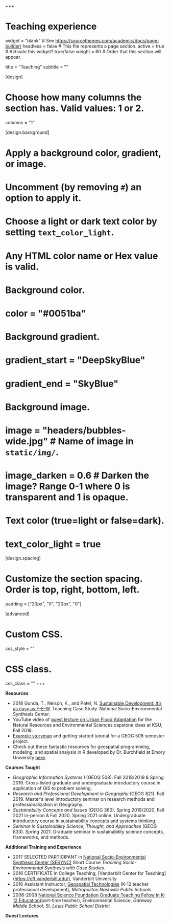 +++
# Teaching experience

widget = "blank"  # See https://sourcethemes.com/academic/docs/page-builder/
headless = false # This file represents a page section.
active = true  # Activate this widget? true/false
weight = 60  # Order that this section will appear.

title = "Teaching"
subtitle = ""

[design]
  # Choose how many columns the section has. Valid values: 1 or 2.
  columns = "1"

[design.background]
  # Apply a background color, gradient, or image.
  #   Uncomment (by removing `#`) an option to apply it.
  #   Choose a light or dark text color by setting `text_color_light`.
  #   Any HTML color name or Hex value is valid.

  # Background color.
  # color = "#0051ba"
  
  # Background gradient.
  # gradient_start = "DeepSkyBlue"
  # gradient_end = "SkyBlue"
  
  # Background image.
  # image = "headers/bubbles-wide.jpg"  # Name of image in `static/img/`.
  # image_darken = 0.6  # Darken the image? Range 0-1 where 0 is transparent and 1 is opaque.

  # Text color (true=light or false=dark).
  # text_color_light = true

[design.spacing]
  # Customize the section spacing. Order is top, right, bottom, left.
  padding = ["20px", "0", "20px", "0"]

[advanced]
 # Custom CSS. 
 css_style = ""
 
 # CSS class.
 css_class = ""
+++

**Resources**
- 2018  Gunda, T., Nelson, K., and Patel, N. [Sustainable Development: It’s as easy as F-E-W](https://www.sesync.org/sustainable-development-it%E2%80%99s-as-easy-as-f-e-w-2017-2). Teaching Case Study. National Socio-Environmental Synthesis Center. 
- YouTube video of [guest lecture on Urban Flood Adaptation](https://www.youtube.com/watch?v=86s1iNwpShI&feature=youtu.be) for the Natural Resources and Environmental Sciences capstone class at KSU, Fall 2018.  
- [Example storymap](https://kstate.maps.arcgis.com/apps/MapJournal/index.html?appid=a539f7be4dcd4e499fe4854a0575e631) and getting started tutorial for a GEOG 508 semester project.  
- Check out these fantastic resources for geospatial programming, modeling, and spatial analysis in R developed by Dr. Burchfield at Emory University [here](https://eburchfield.github.io/programming_resources.html).

**Courses Taught**
  - *Geographic Information Systems I* (GEOG 508). Fall 2018/2019 & Spring 2019.	Cross-listed graduate and undergraduate introductory course in application of GIS to problem solving.
  - *Research and Professional Development in Geography* (GEOG 821). Fall 2019.	Master’s level introductory seminar on research methods and professionalization in Geography.
  - *Sustainability Concepts and Issues* (GEOG 360). Spring 2019/2020, Fall 2021 in-person & Fall 2020, Spring 2021 online. Undergraduate introductory course in sustainability concepts and systems thinking.
  - *Seminar in Sustainability Science, Thought, and Approaches* (GEOG 833). Spring 2021. Graduate seminar in sustainability science concepts, frameworks, and methods.
 
**Additional Training and Experience**
- 2017 SELECTED PARTICIPANT in [National Socio-Environmental Synthesis Center (SESYNC)](https://www.sesync.org/) Short Course *Teaching Socio-Environmental Synthesis with Case Studies*. 
- 2016 CERTIFICATE in College Teaching, [Vanderbilt Center for Teaching] (https://cft.vanderbilt.edu/), Vanderbilt University
- 2016 Assistant Instructor,  [Geospatial Technologies](http://vanderbilt.edu/gised/?page_id=1108) (K-12 teacher professional development), *Metropolitan Nashville Public Schools*
- 2006-2008 [National Science Foundation Graduate Teaching Fellow in K-12 Education](http://www.gk12.org/)(part-time teacher), Environmental Science, *Gateway Middle School, St. Louis Public School District*

**Guest Lectures**


